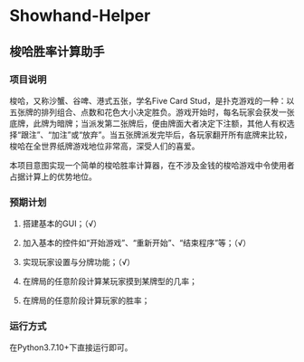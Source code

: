 # Showhand-Helper
## 梭哈胜率计算助手
### 项目说明
梭哈，又称沙蟹、谷啤、港式五张，学名Five Card Stud，是扑克游戏的一种：以五张牌的排列组合、点数和花色大小决定胜负。游戏开始时，每名玩家会获发一张底牌，此牌为暗牌；当派发第二张牌后，便由牌面大者决定下注额，其他人有权选择“跟注”、“加注”或“放弃”。当五张牌派发完毕后，各玩家翻开所有底牌来比较，梭哈在全世界纸牌游戏地位非常高，深受人们的喜爱。

本项目意图实现一个简单的梭哈胜率计算器，在不涉及金钱的梭哈游戏中令使用者占据计算上的优势地位。

### 预期计划
  1. 搭建基本的GUI；（√）

  2. 加入基本的控件如“开始游戏”、“重新开始”、“结束程序”等；（√）

  3. 实现玩家设置与分牌功能；（√）

  4. 在牌局的任意阶段计算某玩家摸到某牌型的几率；

  5. 在牌局的任意阶段计算玩家的胜率；
  
### 运行方式
在Python3.7.10+下直接运行即可。
